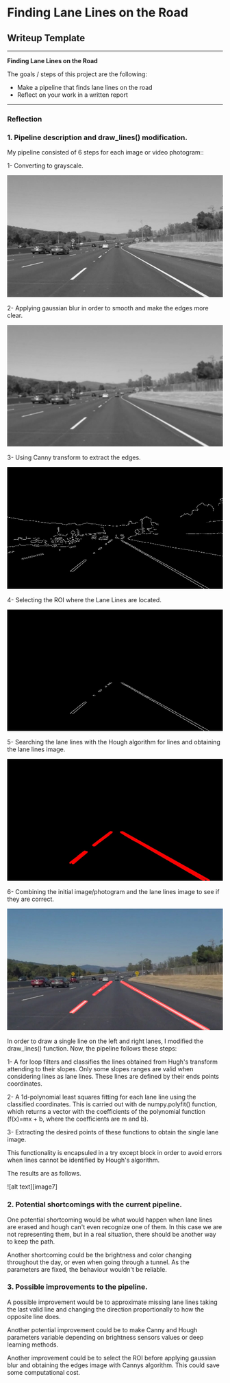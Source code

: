 # **Finding Lane Lines on the Road**

## Writeup Template

---

**Finding Lane Lines on the Road**

The goals / steps of this project are the following:
* Make a pipeline that finds lane lines on the road
* Reflect on your work in a written report


[//]: # (Image References)

[image1]: ./test_images_output/graysolidWhiteCurve.jpg "Grayscale"
[image2]: ./test_images_output/blur_graysolidWhiteCurve.jpg "Blurred grayscale"
[image3]: ./test_images_output/edgessolidWhiteCurve.jpg "Edges"
[image4]: ./test_images_output/ROI_edgessolidWhiteCurve.jpg "ROI edges"
[image5]: ./test_images_output/lines_imgsolidWhiteCurve.jpg "Lane lines"
[image6]: ./test_images_output/lane_lines_imgsolidWhiteCurve.jpg "Image with lane
lines"
---

### Reflection

### 1. Pipeline description and draw_lines() modification.

My pipeline consisted of 6 steps for each image or video photogram::

1- Converting to grayscale.

![alt text][image1]

2- Applying gaussian blur in order to smooth and make the edges more clear.

![alt text][image2]

3- Using Canny transform to extract the edges.

![alt text][image3]

4- Selecting the ROI  where the Lane Lines are located.

![alt text][image4]

5- Searching the lane lines with the Hough algorithm for lines and obtaining the
lane lines image.

![alt text][image5]

6- Combining the initial image/photogram and the lane lines image to see if they are
correct.

![alt text][image6]



In order to draw a single line on the left and right lanes, I modified the draw_lines()
function. Now, the pipeline follows these steps:

1-  A for loop filters and classifies the lines obtained from Hugh's
transform attending to their slopes. Only some slopes ranges are valid when
considering lines as lane lines. These lines are defined by their ends points
coordinates.

2- A 1d-polynomial least squares fitting for each lane line using the classified coordinates.
This is carried out with de numpy.polyfit() function, which returns a vector with the coefficients
of the polynomial function (f(x)=mx + b, where the coefficients are m and b).

3- Extracting the desired points of these functions to obtain the single lane
image.

This functionality is encapsuled in a try except block in order to avoid
errors when lines cannot be identified by Hough's algorithm.

The results are as follows.

![alt text][image7]


### 2. Potential shortcomings with the current pipeline.


One potential shortcoming would be what would happen when lane lines are erased and
hough can't even recognize one of them. In this case we are not representing
them, but in a real situation, there should be another way to keep the path.

Another shortcoming could be the brightness and color changing throughout the day, or
even when going through a tunnel. As the parameters are fixed, the behaviour
wouldn't be reliable.


### 3. Possible improvements to the pipeline.

A possible improvement would be to approximate missing lane lines taking the
last valid line and changing the direction proportionally to how the opposite
line does.

Another potential improvement could be to make Canny and Hough parameters
variable depending on brightness sensors values or deep learning methods.

Another improvement could be to select the ROI before applying gaussian blur
and obtaining the edges image with Cannys algorithm. This could save some
computational cost.
